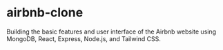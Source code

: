 # airbnb-clone
Building the basic features and user interface of the Airbnb website using MongoDB, React, Express, Node.js, and Tailwind CSS.
